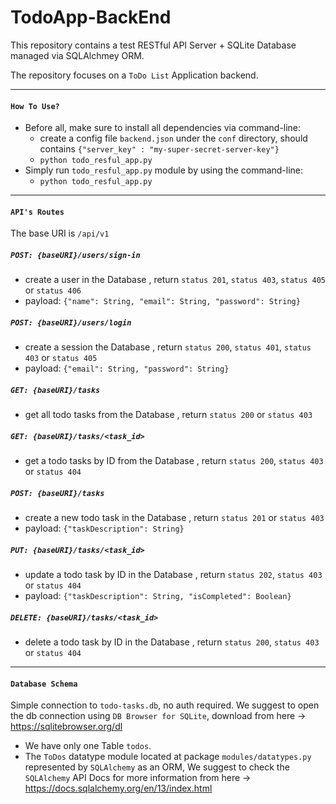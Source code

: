 # TodoApp-BackEnd


This repository contains a test RESTful API Server + SQLite Database managed via SQLAlchmey ORM.

The repository focuses on a `ToDo List` Application backend.

---
#### `How To Use?`

- Before all, make sure to install all dependencies via command-line:
    - create a config file `backend.json` under the `conf` directory, should contains `{"server_key" : "my-super-secret-server-key"}`
    - `python todo_resful_app.py`
- Simply run `todo_resful_app.py` module by using the command-line:  
    - `python todo_resful_app.py`
        
---
#### `API's Routes`

The base URI is `/api/v1`
##### `POST: {baseURI}/users/sign-in`
- create a user in the Database , return `status 201`, `status 403`, `status 405` or `status 406`
- payload: `{"name": String, "email": String, "password": String}`

##### `POST: {baseURI}/users/login`
- create a session the Database , return `status 200`, `status 401`, `status 403` or `status 405`
- payload: `{"email": String, "password": String}`

##### `GET: {baseURI}/tasks`  
- get all todo tasks from the Database , return `status 200` or `status 403`

##### `GET: {baseURI}/tasks/<task_id>`  
- get a todo tasks by ID from the Database , return `status 200`, `status 403` or `status 404`

##### `POST: {baseURI}/tasks`  
- create a new todo task in the Database , return `status 201` or `status 403`
- payload: `{"taskDescription": String}`

##### `PUT: {baseURI}/tasks/<task_id>`  
- update a todo task by ID in the Database , return `status 202`, `status 403` or `status 404`
- payload: `{"taskDescription": String, "isCompleted": Boolean}`

##### `DELETE: {baseURI}/tasks/<task_id>`  
- delete a todo task by ID in the Database , return `status 200`, `status 403` or `status 404`

---
#### `Database Schema`

Simple connection to `todo-tasks.db`, no auth required.
We suggest to open the db connection using `DB Browser for SQLite`,
download from here -> https://sqlitebrowser.org/dl

- We have only one Table `todos`.
- The `ToDos` datatype module located at package `modules/datatypes.py` represented by `SQLAlchemy` as an ORM,
We suggest to check the `SQLAlchemy` API Docs for more information from here -> https://docs.sqlalchemy.org/en/13/index.html

